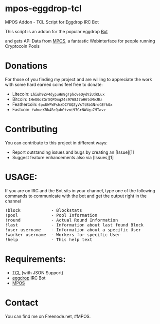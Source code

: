 **mpos-eggdrop-tcl**
================

MPOS Addon - TCL Script for Eggdrop IRC Bot

This script is an addon for the popular eggdrop <a href="http://www.eggheads.org" target="_blank">Bot</a>

and gets API Data from <a href="https://github.com/TheSerapher/php-mpos" target="_blank">MPOS</a>, 
a fantastic Webinterface for people running Cryptocoin Pools

Donations
============
For those of you finding my project and are willing to appreciate the work
with some hard earned coins feel free to donate:

* Litecoin:    `Lhiuh9Zv4dypuHn8gTphcveQydViUdKLux`
* Bitcoin:     `1HeUGoZGrSQPDmq24s9768J7oH6tdMeJBa`
* Feathercoin: `6pxUWFWFshzDCYUQZyVsTtBbGNroGEfkGx`
* Fastcoin:    `fwhuoXRk4BcQabGtvoi97GrNWVqu7MTavz`

Contributing
============

You can contribute to this project in different ways:

* Report outstanding issues and bugs by creating an [Issue][1]
* Suggest feature enhancements also via [Issues][1]

**USAGE**: 
================

If you are on IRC and the Bot sits in your channel, type one of the following commands to
communicate with the bot and get the output right in the channel

<pre>
!block            - Blockstats
!pool             - Pool Information
!round            - Actual Round Information
!last             - Information about last found Block
!user username    - Information about a specific User
!worker username  - Workers for specific User
!help             - This help text
</pre>

**Requirements**: 
================

 - <a href="http://www.tcl.tk" target="_blank">TCL</a> (with JSON Support)
 - <a href="http://www.eggheads.org" target="_blank">eggdrop</a> IRC Bot
 - <a href="https://github.com/TheSerapher/php-mpos" target="_blank">MPOS</a>


**Contact**
================

You can find me on Freenode.net, #MPOS.
